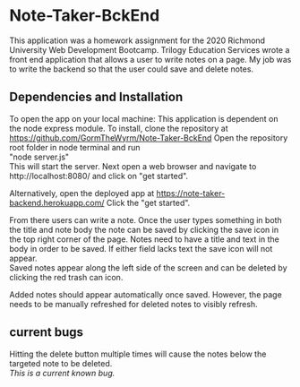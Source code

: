 # Note-Taker-BckEnd
This application was a homework assignment for the 2020 Richmond University Web Development Bootcamp. Trilogy Education Services wrote a front end application that allows a user to write notes on a page. My job was to write the backend so that the user could save and delete notes.

## Dependencies and Installation

To open the app on your local machine:
This application is dependent on the node express module.
To install, clone the repository at
https://github.com/GormTheWyrm/Note-Taker-BckEnd
Open the repository root folder in node terminal and run  
"node server.js"  
This will start the server. Next open a web browser and navigate to http://localhost:8080/ and click on "get started".

Alternatively, open the deployed app at https://note-taker-backend.herokuapp.com/
Click the "get started".  


From there users can write a note. Once the user types something in both the title and note body the note can be saved by clicking the save icon in the top right corner of the page. Notes need to have a title and text in the body in order to be saved. If either field lacks text the save icon will not appear.  
Saved notes appear along the left side of the screen and can be deleted by clicking the red trash can icon.  

Added notes should appear automatically once saved. However, the page needs to be manually refreshed for deleted notes to visibly refresh. 


## current bugs

Hitting the delete button multiple times will cause the notes below the targeted note to be deleted.  
*This is a current known bug.*  
